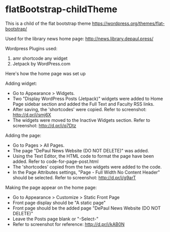 # flatBootstrap-childTheme
This is a child of the flat bootstrap theme https://wordpress.org/themes/flat-bootstrap/

Used for the library news home page: http://news.library.depaul.press/


Wordpress Plugins used:

1. amr shortcode any widget
2. Jetpack by WordPress.com


Here's how the home page was set up

Adding widget:
- Go to Appearance > Widgets. 
- Two "Display WordPress Posts (Jetpack)" widgets were added to Home Page sidebar section and added the Full Text and Faculty RSS links. 
- After saving, the 'shortcodes' were copied. Refer to screenshot: http://d.pr/i/smj6X
- The widgets were moved to the Inactive Widgets section. Refer to screenshot: http://d.pr/i/q7Dtz
 
Adding the page:
- Go to Pages > All Pages.
- The page "DePaul News Website (DO NOT DELETE)" was added.
- Using the Text Editor, the HTML code to format the page have been added. Refer to code-for-page-post.html
- The 'shortcodes' copied from the two widgets were added to the code.
- In the Page Attributes settings, "Page - Full Width No Content Header" should be selected. Refer to screenshot: http://d.pr/i/g9arT

Making the page appear on the home page:
- Go to Appearance > Customize > Static Front Page
- Front page display should be "A static page"
- Front page should be the added page "DePaul News Website (DO NOT DELETE)"
- Leave the Posts page blank or "-Select-"
- Refer to screenshot for reference: http://d.pr/i/kAB0N

